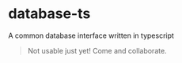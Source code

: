 # database-ts
A common database interface written in typescript


> Not usable just yet! Come and collaborate.
